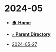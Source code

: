 # 2024-05
- [:house: **Home**](/README)
- [:arrow_heading_up: **Parent Directory**](/notes/daily-notes-2019-2024/_index.md)

- [2024-05-27](2024-05-27.md)
